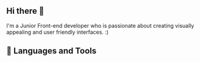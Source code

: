 ## Hi there 👋
I'm a Junior Front-end developer who is passionate about creating visually appealing and user friendly interfaces. :)

## 🧰 Languages and Tools
<img src=""/>
